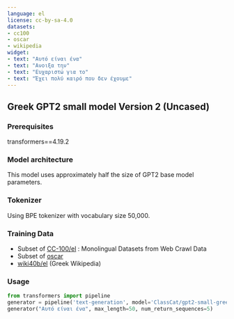 ```yaml
---
language: el
license: cc-by-sa-4.0
datasets:
- cc100
- oscar
- wikipedia
widget:
- text: "Αυτό είναι ένα"
- text: "Ανοιξα την"
- text: "Ευχαριστώ για το"
- text: "Έχει πολύ καιρό που δεν έχουμε"
---
```


## Greek GPT2 small model Version 2 (Uncased)

### Prerequisites

transformers==4.19.2

### Model architecture

This model uses approximately half the size of GPT2 base model parameters.

### Tokenizer

Using BPE tokenizer with vocabulary size 50,000.

### Training Data 

* Subset of [CC-100/el](https://data.statmt.org/cc-100/) : Monolingual Datasets from Web Crawl Data
* Subset of [oscar](https://huggingface.co/datasets/oscar)
* [wiki40b/el](https://www.tensorflow.org/datasets/catalog/wiki40b#wiki40bel) (Greek Wikipedia)

### Usage

```python
from transformers import pipeline
generator = pipeline('text-generation', model='ClassCat/gpt2-small-greek-v2')
generator("Αυτό είναι ένα", max_length=50, num_return_sequences=5)
```
